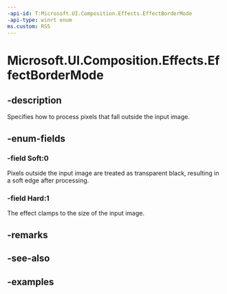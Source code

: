```yaml
---
-api-id: T:Microsoft.UI.Composition.Effects.EffectBorderMode
-api-type: winrt enum
ms.custom: RS5
---
```


<!-- Enumeration syntax.
public enum EffectBorderMode : int 
-->

# Microsoft.UI.Composition.Effects.EffectBorderMode

## -description
Specifies how to process pixels that fall outside the input image.

## -enum-fields
### -field Soft:0
Pixels outside the input image are treated as transparent black, resulting in a soft edge after processing.

### -field Hard:1
The effect clamps to the size of the input image.

## -remarks

## -see-also

## -examples

